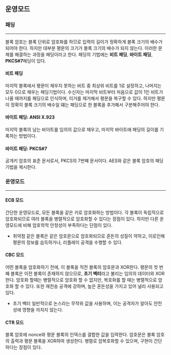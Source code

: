 ## 운영모드
### 패딩
---
블록 암호는 블록 단위로 암호화를 하므로 입력의 길이가 정확하게 블록 크기의 배수가 되어야 한다. 하지만 대부분 평문의 크기가 블록 크기의 배수가 되지 않는다. 이러한 문제를 해결하는 과정을 패딩이라고 한다. 패딩의 기법에는 **비트 패딩**, **바이트 패딩**, **PKCS#7**패딩이 있다.
#### 비트 패딩
마지막 블록에서 평문이 채우지 못하는 비트 중 최상위 비트를 1로 설정하고, 나머지는 모두 0으로 채우는 패딩기법이다. 수신자는 마지막 비트부터 처음으로 값이 1인 비트가 나올 때까지를 패딩으로 인식하며, 이거를 제거해서 평문을 복구할 수 있다. 하지만 평문이 정확히 블록 크기의 배수일 떄는 패딩으로 한 블록을 추가해서 구분해주어야 한다.
#### 바이트 패딩: ANSI X.923
마지막 블록의 남는 바이트를 임의의 값으로 채우고, 마지막 바이트에 패딩의 길이를 기록하는 방법이다. 
#### 바이트 패딩: PKCS#7
공개키 암호의 표준 문서로서, PKCS의 7번째 문서이다. AES와 같은 블록 암호의 패딩 기법을 제시한다.
### 운영모드
---
#### ECB 모드
간단한 운영모드로, 모든 블록을 같은 키로 암호화하는 방법이다. 각 블록이 독립적으로 암호화되므로 여러 블록을 병렬적으로 암호화할 수 있다는 장점이 있다. 하지만 다른 운영모드에 비해 암호학적 안정성이 부족하다는 단점이 있다.
* 취약점
같은 블록은 같은 암호문으로 암호화되므로 혼돈의 성질이 약하고, 이로인해 평문의 정보를 습득하거나, 리플레이 공격을 수행할 수 있다.
#### CBC 모드
어떤 블록을 암호화하기 전에, 이 블록을 직전 블록의 암호문과 XOR한다. 평문의 첫 번째 블록은 이전 블록이 존재하지 않으므로, **초기 벡터**라고 불리는 임의의 데이터와 XOR한다. 암호화 할때는 병렬적으로 암호화 할 수 없지만, 복호화를 할 때는 병렬적으로 암호화 할 수 있다. 또한 재전송 공격에 강하며, 높은 혼돈성을 가지고 있어 널리 사용되고 있다.
* 초기 벡터
일반적으로 논스라는 무작위 값을 사용하며, 이는 공격자가 알아도 안전성에 영향을 끼치지 않는다. 
#### CTR 모드
블록 암호에 nonce와 평문 블록의 인덱스를 결합한 값을 입력한다. 암호문은 블록 암호의 출력과 평문 블록을 XOR하여 생성한다. 병렬로 암복호화할 수 있으며, 구현이 간단하다는 장점이 있다.